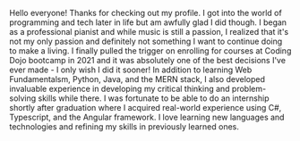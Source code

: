 Hello everyone! Thanks for checking out my profile. I got into the world of programming and tech later in life but am awfully glad I did though. I began as a professional pianist and while music is still a passion, I realized that it's not my only passion and definitely not something I want to continue doing to make a living. I finally pulled the trigger on enrolling for courses at Coding Dojo bootcamp in 2021 and it was absolutely one of the best decisions I've ever made - I only wish I did it sooner! In addition to learning Web Fundamentalsm, Python, Java, and the MERN stack, I also developed invaluable experience in developing my critical thinking and problem-solving skills while there. I was fortunate to be able to do an internship shortly after graduation where I acquired real-world experience using C#, Typescript, and the Angular framework. I love learning new languages and technologies and refining my skills in previously learned ones. 
 

